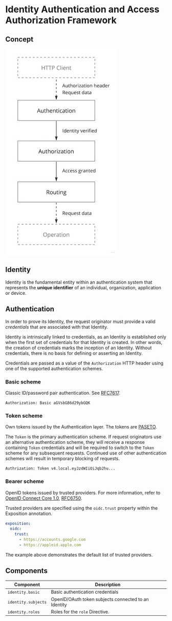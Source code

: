 # Identity Authentication and Access Authorization Framework

## Concept

<a href="https://miro.com/app/board/uXjVOoy0ImU=/?moveToWidget=3458764555919725830&cot=14">
  <picture>
    <source media="(prefers-color-scheme: dark)" srcset="./.ia3/overview-dark.jpg">
    <img alt="IA3" width="350" height="646" src="./.ia3/overview-light.jpg">
  </picture>
</a>

## Identity

Identity is the fundamental entity within an authentication system that represents the **unique identifier** of an
individual, organization, application or device.

## Authentication

In order to prove its Identity, the request originator must provide a valid _credentials_ that are associated with that
Identity.

Identity is intrinsically linked to credentials, as an Identity is established only when the first set of credentials
for that Identity is created.
In other words, the creation of credentials marks the inception of an Identity.
Without credentials, there is no basis for defining or asserting an Identity.

Credentials are passed as a value of the `Authorization` HTTP header using one of the supported authentication schemes.

### Basic scheme

Classic ID/password pair authentication. See [RFC7617](https://datatracker.ietf.org/doc/html/rfc7617).

```http
Authorization: Basic aGVsbG86d29ybGQK
```

### Token scheme

Own tokens issued by the Authentication layer. The tokens are [PASETO](https://paseto.io).

The `Token` is the primary authentication scheme.
If request originators use an alternative authentication scheme, they will receive a response containing
`Token` credentials and will be required to switch to the `Token` scheme for any subsequent requests.
Continued use of other authentication schemes will result in temporary blocking of requests.

```http
Authrization: Token v4.local.eyJzdWIiOiJqb2hu...
```

### Bearer scheme

OpenID tokens issued by trusted providers.
For more information, refer to [OpenID Connect Core 1.0](https://openid.net/specs/openid-connect-core-1_0.html),
[RFC6750](https://datatracker.ietf.org/doc/html/rfc6750).

Trusted providers are specified using the `oidc.trust` property within the Exposition annotation.

```yaml
exposition:
  oidc:
    trust:
      - https://accounts.google.com
      - https://appleid.apple.com
```

The example above demonstrates the default list of trusted providers.

## Components

| Component           | Description                                          |
|---------------------|------------------------------------------------------|
| `identity.basic`    | Basic authentication credentials                     |
| `identity.subjects` | OpenID/OAuth token subjects connected to an Identity |
| `identity.roles`    | Roles for the `role` Directive.                      |
